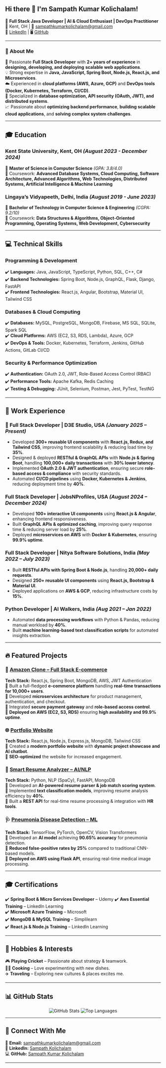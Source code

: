 ## Hi there 👋 I'm Sampath Kumar Kolichalam!

🚀 **Full Stack Java Developer | AI & Cloud Enthusiast | DevOps Practitioner**  
📍 Kent, OH | 📧 [sampathkumarkolichalam@gmail.com](mailto:sampathkumarkolichalam@gmail.com)  
🔗 [LinkedIn](https://www.linkedin.com/in/sampath-kumar-kolichalam-18b57b1ab/) | 🖥️ [GitHub](https://github.com/SampathKumarKolichalam)  

---

### 🚀 **About Me**
🎯 Passionate **Full Stack Developer** with **2+ years of experience** in **designing, developing, and deploying** **scalable web applications**.  
💡 Strong expertise in **Java, JavaScript, Spring Boot, Node.js, React.js, and Microservices**.  
☁️ Experienced in **cloud platforms (AWS, Azure, GCP)** and **DevOps tools (Docker, Kubernetes, Terraform, CI/CD)**.  
🔹 Specialized in **database optimization, API security (OAuth, JWT), and distributed systems**.  
📈 Passionate about **optimizing backend performance**, **building scalable cloud applications**, and **solving complex system challenges**.  

---

## 🎓 **Education**
### **Kent State University, Kent, OH** *(August 2023 - December 2024)*
📝 **Master of Science in Computer Science** *(GPA: 3.8/4.0)*  
📌 Coursework: **Advanced Database Systems, Cloud Computing, Software Architecture, Advanced Algorithms, Web Technologies, Distributed Systems, Artificial Intelligence & Machine Learning**  

### **Lingaya’s Vidyapeeth, Delhi, India** *(August 2019 - June 2023)*
📝 **Bachelor of Technology in Computer Science & Engineering** *(CGPA: 9.2/10)*  
📌 Coursework: **Data Structures & Algorithms, Object-Oriented Programming, Operating Systems, Web Development, Cybersecurity**  

---

## 💻 **Technical Skills**
### **Programming & Development**
✔️ **Languages:** Java, JavaScript, TypeScript, Python, SQL, C++, C#  
✔️ **Backend Technologies:** Spring Boot, Node.js, GraphQL, Flask, Django, FastAPI  
✔️ **Frontend Technologies:** React.js, Angular, Bootstrap, Material UI, Tailwind CSS  

### **Databases & Cloud Computing**
✔️ **Databases:** MySQL, PostgreSQL, MongoDB, Firebase, MS SQL, SQLite, Spark SQL  
✔️ **Cloud Platforms:** AWS (EC2, S3, RDS, Lambda), Azure, GCP  
✔️ **DevOps & Tools:** Docker, Kubernetes, Terraform, Jenkins, GitHub Actions, GitLab CI/CD  

### **Security & Performance Optimization**
✔️ **Authentication:** OAuth 2.0, JWT, Role-Based Access Control (RBAC)  
✔️ **Performance Tools:** Apache Kafka, Redis Caching  
✔️ **Testing & Debugging:** JUnit, Selenium, Postman, Jest, PyTest, TestNG  

---

## 🏢 **Work Experience**
### **🚀 Full Stack Developer | D3E Studio, USA** *(January 2025 – Present)*
- Developed **300+ reusable UI components** with **React.js, Redux, and Tailwind CSS**, improving frontend scalability & reducing load time by **35%**.
- Designed & deployed **RESTful & GraphQL APIs** with **Node.js & Spring Boot**, handling **100,000+ daily transactions** with **30% lower latency**.
- Implemented **OAuth 2.0 & JWT authentication**, ensuring secure **role-based access & compliance** with security standards.
- Automated **CI/CD pipelines** using **Docker, Kubernetes & Jenkins**, reducing deployment time by **40%**.

### **Full Stack Developer | JobsNProfiles, USA** *(August 2024 – December 2024)*
- Developed **100+ interactive UI components** using **React.js & Angular**, enhancing frontend responsiveness.
- Built **GraphQL APIs & optimized caching**, improving query response time & reducing server load by **25%**.
- Deployed **microservices on AWS** with **Docker & Kubernetes**, ensuring **99.9% uptime**.

### **Full Stack Developer | Nitya Software Solutions, India** *(May 2022 – July 2023)*
- Built **RESTful APIs with Spring Boot & Node.js**, handling **20,000+ daily requests**.
- Designed **250+ reusable UI components** using **React.js, Bootstrap & Material UI**.
- Deployed applications on **AWS & GCP**, reducing infrastructure costs by **15%**.

### **Python Developer | AI Walkers, India** *(Aug 2021 – Jan 2022)*
- Automated **data processing workflows** with Python & Pandas, reducing manual workload by **40%**.
- Built **machine learning-based text classification scripts** for automated insights extraction.

---

## 🔥 **Featured Projects**
### 🛒 [Amazon Clone – Full Stack E-commerce](https://github.com/SampathKumarKolichalam/Amazon-Clone-Web-Application)
**Tech Stack:** React.js, Spring Boot, MongoDB, AWS, JWT Authentication  
🔹 Built a full-fledged **e-commerce platform** handling **real-time transactions for 10,000+ users**.  
🔹 Developed **microservices architecture** for product management, authentication, and checkout.  
🔹 Integrated **secure payment gateway** and **role-based access control**.  
🔹 **Deployed on AWS (EC2, S3, RDS)** ensuring **high availability and 99.9% uptime**.

### 🌐 [Portfolio Website](https://github.com/SampathKumarKolichalam/Portfolio-Website)
**Tech Stack:** React.js, Node.js, Express.js, MongoDB, Tailwind CSS  
🔹 Created a **modern portfolio website** with **dynamic project showcase and AI chatbot**.  
🔹 **SEO-optimized** the website for increased engagement.

### 📄 [Smart Resume Analyzer – AI/NLP](https://github.com/SampathKumarKolichalam/Smart-Resume-Analysis-Using-NLP)
**Tech Stack:** Python, NLP (SpaCy), FastAPI, MongoDB  
🔹 Developed an **AI-powered resume parser & job match scoring system**.  
🔹 Implemented **text classification models**, improving resume analysis efficiency by **40%**.  
🔹 Built a **REST API** for real-time resume processing & integration with **HR tools**.

### 🩺 [Pneumonia Disease Detection – ML](https://github.com/K-Roshini-Reddy/Capstone---Team_2)
**Tech Stack:** TensorFlow, PyTorch, OpenCV, Vision Transformers  
🔹 Developed an **AI model** achieving **90.65% accuracy** for pneumonia detection.  
🔹 **Reduced false-positive rates by 25%** compared to traditional CNN-based models.  
🔹 **Deployed on AWS using Flask API**, ensuring real-time medical image processing.

---

## 🎓 **Certifications**
✔️ **Spring Boot & Micro Services Developer** – Udemy
✔️ **Aws Essential Training** – LinkedIn Learning  
✔️ **Microsoft Azure Training** – Microsoft  
✔️ **MongoDB & MySQL Training** – Simplilearn  
✔️ **React.js & Node.js Training** – LinkedIn Learning  

---

## 🏏 **Hobbies & Interests**
🎮 **Playing Cricket** – Passionate about strategy & teamwork.  
👨‍🍳 **Cooking** – Love experimenting with new dishes.  
✈️ **Traveling** – Exploring new cultures & places excites me.  

---

## 📊 **GitHub Stats**
<p align="center">
  <img src="https://github-readme-stats.vercel.app/api?username=SampathKumarKolichalam&show_icons=true&theme=dark" alt="GitHub Stats"/>
  <img src="https://github-readme-stats.vercel.app/api/top-langs/?username=SampathKumarKolichalam&layout=compact&theme=dark" alt="Top Languages"/>
</p>

---

## 🤝 **Connect With Me**
📧 **Email:** [sampathkumarkolichalam@gmail.com](mailto:sampathkumarkolichalam@gmail.com)  
🔗 **LinkedIn:** [Sampath Kolichalam](https://www.linkedin.com/in/sampath-kumar-kolichalam-18b57b1ab/)  
💻 **GitHub:** [Sampath Kumar Kolichalam](https://github.com/SampathKumarKolichalam)  

---

